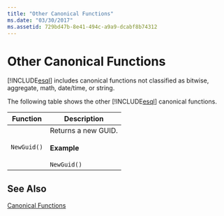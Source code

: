 ```yaml
---
title: "Other Canonical Functions"
ms.date: "03/30/2017"
ms.assetid: 729bd47b-8e41-494c-a9a9-dcabf8b74312
---
```

# Other Canonical Functions
[!INCLUDE[esql](../../../../../../includes/esql-md.md)] includes canonical functions not classified as bitwise, aggregate, math, date/time, or string.  

 The following table shows the other [!INCLUDE[esql](../../../../../../includes/esql-md.md)] canonical functions.  


|Function|Description|  
|--------------|-----------------|  
|`NewGuid()`|Returns a new GUID.<br /><br /> **Example**<br /><br /> `NewGuid()`|  

## See Also  
 [Canonical Functions](../../../../../../docs/framework/data/adonet/ef/language-reference/canonical-functions.md)
